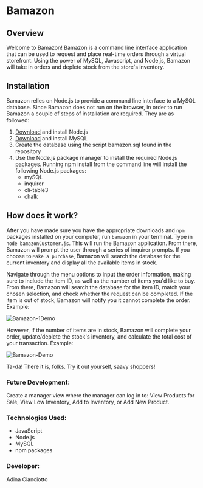 # Bamazon

## Overview 
Welcome to Bamazon! Bamazon is a command line interface application that can be used to request and place real-time orders through a virtual storefront. Using the power of MySQL, Javascript, and Node.js, Bamazon will take in orders and deplete stock from the store's inventory.

## Installation
Bamazon relies on Node.js to provide a command line interface to a MySQL database. Since Bamazon does not run on the browser, in order to run Bamazon a couple of steps of installation are required. They are as followed:

1. [Download](https://nodejs.org/en/download/) and install Node.js
2. [Download](https://dev.mysql.com/downloads/mysql/) and install MySQL
3. Create the database using the script bamazon.sql found in the repository 
4. Use the Node.js package manager to install the required Node.js packages. Running npm install from the command line will install the following Node.js packages:
    * mySQL
    * inquirer
    * cli-table3
    * chalk

## How does it work?
After you have made sure you have the appropriate downloads and `npm` packages installed on your computer, run  `bamazon` in your terminal. Type in `node bamazonCustomer.js`. This will run the Bamazon application. From there, Bamazon will prompt the user through a series of inquirer prompts. If you choose to `Make a purchase`, Bamazon will search the database for the current inventory and display all the available items in stock. 

Navigate through the menu options to input the order information, making sure to include the item ID, as well as the number of items you'd like to buy. From there, Bamazon will search the database for the item ID, match your chosen selection, and check whether the request can be completed. If the item is out of stock, Bamazon will notify you it cannot complete the order. 
Example:

![Bamazon-1Demo](https://media.giphy.com/media/lRdhbAMTVuqSmcYLT4/giphy.gif)

However, if the number of items are in stock, Bamazon will complete your order, update/deplete the stock's inventory, and calculate the total cost of your transaction. 
Example:

![Bamazon-Demo](https://media.giphy.com/media/W55dMVu6qUidXWk1zg/giphy.gif)

Ta-da! There it is, folks. Try it out yourself, saavy shoppers!

### Future Development: 
Create a manager view where the manager can log in to: View Products for Sale, View Low Inventory, Add to Inventory, or Add New Product.

### Technologies Used:
* JavaScript
* Node.js
* MySQL
* npm packages

### Developer:
Adina Cianciotto
